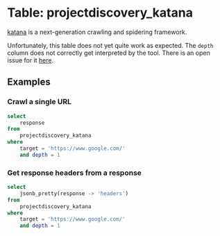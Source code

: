 # Table: projectdiscovery_katana

[katana](https://github.com/projectdiscovery/katana) is a next-generation crawling and spidering framework.

Unfortunately, this table does not yet quite work as expected. The `depth` column does not correctly get interpreted by the tool. There is an open issue for it [here](https://github.com/projectdiscovery/katana/issues/503).

## Examples

### Crawl a single URL

```sql
select
    response
from
    projectdiscovery_katana
where
    target = 'https://www.google.com/'
    and depth = 1
```

### Get response headers from a response

```sql
select
    jsonb_pretty(response -> 'headers')
from
    projectdiscovery_katana
where
    target = 'https://www.google.com/'
    and depth = 1
```
